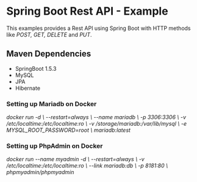 # Spring Boot Rest API - Example

This examples provides a Rest API using Spring Boot with HTTP methods like *POST, GET, DELETE* and *PUT*.

## Maven Dependencies

* SpringBoot 1.5.3
* MySQL
* JPA
* Hibernate

### Setting up Mariadb on Docker

*docker run -d \ --restart=always \ --name mariadb \ -p 3306:3306 \ -v /etc/localtime:/etc/localtime:ro \ -v /storage/mariadb:/var/lib/mysql \ -e MYSQL_ROOT_PASSWORD=root \ mariadb:latest*

### Setting up PhpAdmin on Docker

*docker run --name myadmin -d \ --restart=always \ -v /etc/localtime:/etc/localtime:ro \ --link mariadb:db  \ -p 8181:80 \ phpmyadmin/phpmyadmin*

## 
